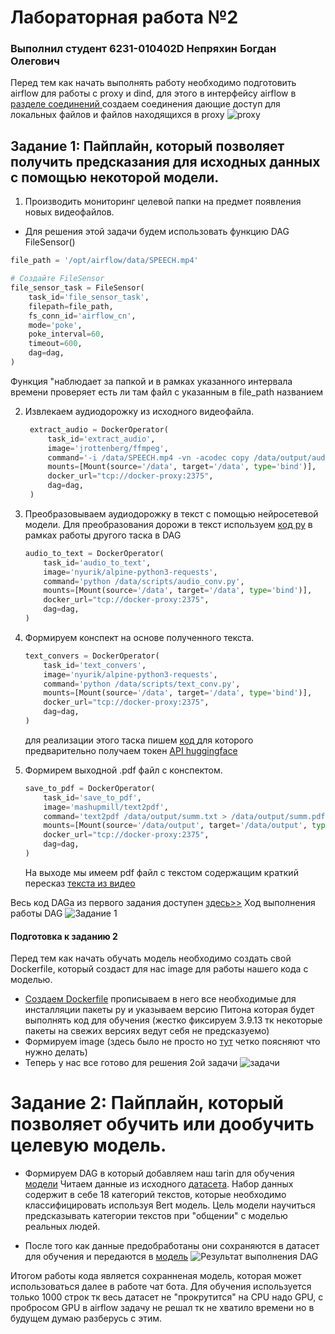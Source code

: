 # Лабораторная работа №2
### Выполнил студент 6231-010402D Непряхин Богдан Олегович

Перед тем как начать выполнять работу необходимо подготовить airflow для работы с proxy и dind, для этого в интерфейсу airflow в [разделе соединений ](http://localhost:8080/connection/list/) создаем соединения дающие доступ для локальных файлов и файлов находящихся в proxy
![proxy](./images/connect.png)

## Задание 1: Пайплайн, который позволяет получить предсказания для исходных данных с помощью некоторой модели.
1. Производить мониторинг целевой папки на предмет появления новых видеофайлов.
- Для решения этой задачи будем использовать функцию DAG FileSensor()
```python
file_path = '/opt/airflow/data/SPEECH.mp4'

# Создайте FileSensor
file_sensor_task = FileSensor(
    task_id='file_sensor_task',
    filepath=file_path,
    fs_conn_id='airflow_cn',
    mode='poke',
    poke_interval=60,
    timeout=600,
    dag=dag,
)
```
Функция "наблюдает за папкой и в рамках указанного интервала времени проверяет есть ли там файл с указанным в file_path названием

2. Извлекаем аудиодорожку из исходного видеофайла.
   ```python
    extract_audio = DockerOperator(
        task_id='extract_audio',
        image='jrottenberg/ffmpeg',
        command='-i /data/SPEECH.mp4 -vn -acodec copy /data/output/audio.aac',
        mounts=[Mount(source='/data', target='/data', type='bind')],
        docker_url="tcp://docker-proxy:2375",
        dag=dag,
    )
    ```
3. Преобразовываем аудиодорожку в текст с помощью нейросетевой модели.
Для преобразования дорожи в текст используем [код py](./scripts/audio_conv.py) в рамках работы другого таска в DAG
    ```python
    audio_to_text = DockerOperator(
        task_id='audio_to_text',
        image='nyurik/alpine-python3-requests',
        command='python /data/scripts/audio_conv.py',
        mounts=[Mount(source='/data', target='/data', type='bind')],
        docker_url="tcp://docker-proxy:2375",
        dag=dag,
    )
    ```

4. Формируем конспект на основе полученного текста.
    ```python
    text_convers = DockerOperator(
        task_id='text_convers',
        image='nyurik/alpine-python3-requests',
        command='python /data/scripts/text_conv.py',
        mounts=[Mount(source='/data', target='/data', type='bind')],
        docker_url="tcp://docker-proxy:2375",
        dag=dag,
    )
    ```
    для реализации этого таска пишем [код ](./scripts/text_conv.py) для которого предварительно получаем токен [API huggingface](api-inference.huggingface.co)

5. Формирeм выходной .pdf файл с конспектом.
    ```python
    save_to_pdf = DockerOperator(
        task_id='save_to_pdf',
        image='mashupmill/text2pdf',
        command='text2pdf /data/output/summ.txt > /data/output/summ.pdf',
        mounts=[Mount(source='/data/output', target='/data/output', type='bind')],
        docker_url="tcp://docker-proxy:2375",
        dag=dag,
    )
    ```
    На выходе мы имеем pdf файл с текстом содержащим краткий пересказ [текста из видео](./output/summ.pdf)

Весь код DAGa из первого задания доступен [здесь>>](.dags/filesens.py)
Ход выполнения работы DAG ![Задание 1](./image/sens_dag.png)

#### Подготовка к заданию 2
Перед тем как начать обучать модель необходимо создать свой Dockerfile, который создаст для нас image для работы нашего кода с моделью.
-  [Создаем Dockerfile](./Dockerfile) прописываем в него все необходимые для инсталляции пакеты py и указываем версию Питона которая будет выполнять код для обучения (жестко фиксируем 3.9.13 тк некоторые пакеты на свежих версиях ведут себя не предсказуемо)
- Формируем image (здесь было не просто но [тут](https://linuxhint.com/push-and-pull-docker-image-to-docker-hub/#b) четко поясняют что нужно делать)
- Теперь у нас все готово для решения 2ой задачи ![задачи](./image/docker_ml.png)

# Задание 2: Пайплайн, который позволяет обучить или дообучить целевую модель.

- Формируем DAG в который добавляем наш tarin для обучения [модели](.dags/ml_air.py)
Читаем данные из исходного [датасета](./data/scripts/read_data.py). Набор данных содержит в себе 18 категорий текстов, которые необходимо классифицировать используя Bert модель. Цель модели научиться предсказывать категории текстов при "общении" с моделью реальных людей.

- После того как данные предобработаны они сохраняются в датасет для обучения и передаются в [модель](./data/scripts/training_model.py) 
![Результат выполнения DAG](./image/ml_result.png)

Итогом работы кода является сохранненая модель, которая может использоваться далее в работе чат бота.
Для обучения используется только 1000 строк тк весь датасет не "прокрутится" на CPU надо GPU, с пробросом GPU в airflow задачу не решал тк не хватило времени но в будущем думаю разберусь с этим.
